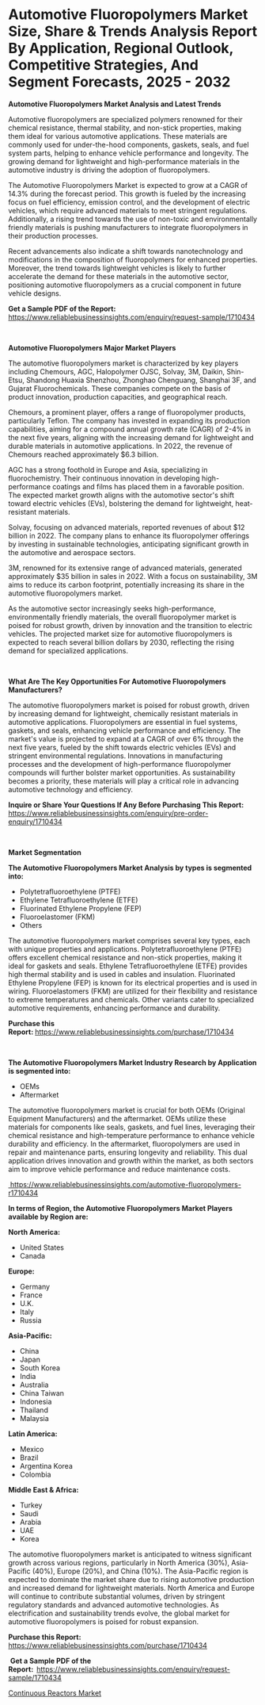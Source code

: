 <p><h1>Automotive Fluoropolymers Market Size, Share & Trends Analysis Report By Application, Regional Outlook, Competitive Strategies, And Segment Forecasts, 2025 - 2032</h1></p><p><strong>Automotive Fluoropolymers Market Analysis and Latest Trends</strong></p>
<p><p>Automotive fluoropolymers are specialized polymers renowned for their chemical resistance, thermal stability, and non-stick properties, making them ideal for various automotive applications. These materials are commonly used for under-the-hood components, gaskets, seals, and fuel system parts, helping to enhance vehicle performance and longevity. The growing demand for lightweight and high-performance materials in the automotive industry is driving the adoption of fluoropolymers.</p><p>The Automotive Fluoropolymers Market is expected to grow at a CAGR of 14.3% during the forecast period. This growth is fueled by the increasing focus on fuel efficiency, emission control, and the development of electric vehicles, which require advanced materials to meet stringent regulations. Additionally, a rising trend towards the use of non-toxic and environmentally friendly materials is pushing manufacturers to integrate fluoropolymers in their production processes.</p><p>Recent advancements also indicate a shift towards nanotechnology and modifications in the composition of fluoropolymers for enhanced properties. Moreover, the trend towards lightweight vehicles is likely to further accelerate the demand for these materials in the automotive sector, positioning automotive fluoropolymers as a crucial component in future vehicle designs.</p></p>
<p><strong>Get a Sample PDF of the Report:&nbsp;</strong> <a href="https://www.reliablebusinessinsights.com/enquiry/request-sample/1710434?utm_campaign=1558&utm_medium=2&utm_source=Github&utm_content=ia&utm_term=10012025&utm_id=automotive-fluoropolymers">https://www.reliablebusinessinsights.com/enquiry/request-sample/1710434</a></p>
<p>&nbsp;</p>
<p><strong>Automotive Fluoropolymers Major Market Players</strong></p>
<p><p>The automotive fluoropolymers market is characterized by key players including Chemours, AGC, Halopolymer OJSC, Solvay, 3M, Daikin, Shin-Etsu, Shandong Huaxia Shenzhou, Zhonghao Chenguang, Shanghai 3F, and Gujarat Fluorochemicals. These companies compete on the basis of product innovation, production capacities, and geographical reach.</p><p>Chemours, a prominent player, offers a range of fluoropolymer products, particularly Teflon. The company has invested in expanding its production capabilities, aiming for a compound annual growth rate (CAGR) of 2-4% in the next five years, aligning with the increasing demand for lightweight and durable materials in automotive applications. In 2022, the revenue of Chemours reached approximately $6.3 billion.</p><p>AGC has a strong foothold in Europe and Asia, specializing in fluorochemistry. Their continuous innovation in developing high-performance coatings and films has placed them in a favorable position. The expected market growth aligns with the automotive sector's shift toward electric vehicles (EVs), bolstering the demand for lightweight, heat-resistant materials.</p><p>Solvay, focusing on advanced materials, reported revenues of about $12 billion in 2022. The company plans to enhance its fluoropolymer offerings by investing in sustainable technologies, anticipating significant growth in the automotive and aerospace sectors.</p><p>3M, renowned for its extensive range of advanced materials, generated approximately $35 billion in sales in 2022. With a focus on sustainability, 3M aims to reduce its carbon footprint, potentially increasing its share in the automotive fluoropolymers market.</p><p>As the automotive sector increasingly seeks high-performance, environmentally friendly materials, the overall fluoropolymer market is poised for robust growth, driven by innovation and the transition to electric vehicles. The projected market size for automotive fluoropolymers is expected to reach several billion dollars by 2030, reflecting the rising demand for specialized applications.</p></p>
<p>&nbsp;</p>
<p><strong>What Are The Key Opportunities For Automotive Fluoropolymers Manufacturers?</strong></p>
<p><p>The automotive fluoropolymers market is poised for robust growth, driven by increasing demand for lightweight, chemically resistant materials in automotive applications. Fluoropolymers are essential in fuel systems, gaskets, and seals, enhancing vehicle performance and efficiency. The market's value is projected to expand at a CAGR of over 6% through the next five years, fueled by the shift towards electric vehicles (EVs) and stringent environmental regulations. Innovations in manufacturing processes and the development of high-performance fluoropolymer compounds will further bolster market opportunities. As sustainability becomes a priority, these materials will play a critical role in advancing automotive technology and efficiency.</p></p>
<p><strong>Inquire or Share Your Questions If Any Before Purchasing This Report:</strong> <a href="https://www.reliablebusinessinsights.com/enquiry/pre-order-enquiry/1710434?utm_campaign=1558&utm_medium=2&utm_source=Github&utm_content=ia&utm_term=10012025&utm_id=automotive-fluoropolymers">https://www.reliablebusinessinsights.com/enquiry/pre-order-enquiry/1710434</a></p>
<p>&nbsp;</p>
<p><strong>Market Segmentation</strong></p>
<p><strong>The Automotive Fluoropolymers Market Analysis by types is segmented into:</strong></p>
<p><ul><li>Polytetrafluoroethylene (PTFE)</li><li>Ethylene Tetrafluoroethylene (ETFE)</li><li>Fluorinated Ethylene Propylene (FEP)</li><li>Fluoroelastomer (FKM)</li><li>Others</li></ul></p>
<p><p>The automotive fluoropolymers market comprises several key types, each with unique properties and applications. Polytetrafluoroethylene (PTFE) offers excellent chemical resistance and non-stick properties, making it ideal for gaskets and seals. Ethylene Tetrafluoroethylene (ETFE) provides high thermal stability and is used in cables and insulation. Fluorinated Ethylene Propylene (FEP) is known for its electrical properties and is used in wiring. Fluoroelastomers (FKM) are utilized for their flexibility and resistance to extreme temperatures and chemicals. Other variants cater to specialized automotive requirements, enhancing performance and durability.</p></p>
<p><strong>Purchase this Report:&nbsp;</strong><a href="https://www.reliablebusinessinsights.com/purchase/1710434?utm_campaign=1558&utm_medium=2&utm_source=Github&utm_content=ia&utm_term=10012025&utm_id=automotive-fluoropolymers">https://www.reliablebusinessinsights.com/purchase/1710434</a></p>
<p>&nbsp;</p>
<p><strong>The Automotive Fluoropolymers Market Industry Research by Application is segmented into:</strong></p>
<p><ul><li>OEMs</li><li>Aftermarket</li></ul></p>
<p><p>The automotive fluoropolymers market is crucial for both OEMs (Original Equipment Manufacturers) and the aftermarket. OEMs utilize these materials for components like seals, gaskets, and fuel lines, leveraging their chemical resistance and high-temperature performance to enhance vehicle durability and efficiency. In the aftermarket, fluoropolymers are used in repair and maintenance parts, ensuring longevity and reliability. This dual application drives innovation and growth within the market, as both sectors aim to improve vehicle performance and reduce maintenance costs.</p></p>
<p><a href="https://www.reliablebusinessinsights.com/automotive-fluoropolymers-r1710434?utm_campaign=1558&utm_medium=2&utm_source=Github&utm_content=ia&utm_term=10012025&utm_id=automotive-fluoropolymers">&nbsp;https://www.reliablebusinessinsights.com/automotive-fluoropolymers-r1710434</a></p>
<p><strong>In terms of Region, the Automotive Fluoropolymers Market Players available by Region are:</strong></p>
<p>
    <p> <strong> North America: </strong>
        <ul>
            <li>United States</li>
            <li>Canada</li>
        </ul>
        </p> 
    <p> <strong> Europe: </strong>
        <ul>
            <li>Germany</li>
            <li>France</li>
            <li>U.K.</li>
            <li>Italy</li>
            <li>Russia</li>
        </ul>
        </p> 
    <p> <strong> Asia-Pacific: </strong>
        <ul>
            <li>China</li>
            <li>Japan</li>
            <li>South Korea</li>
            <li>India</li>
            <li>Australia</li>
            <li>China Taiwan</li>
            <li>Indonesia</li>
            <li>Thailand</li>
            <li>Malaysia</li>
        </ul>
        </p> 
    <p> <strong> Latin America: </strong>
        <ul>
            <li>Mexico</li>
            <li>Brazil</li>
            <li>Argentina Korea</li>
            <li>Colombia</li>
        </ul>
        </p> 
    <p> <strong> Middle East & Africa: </strong>
        <ul>
            <li>Turkey</li>
            <li>Saudi</li>
            <li>Arabia</li>
            <li>UAE</li>
            <li>Korea</li>
        </ul>
    </p>
    </p>
<p><p>The automotive fluoropolymers market is anticipated to witness significant growth across various regions, particularly in North America (30%), Asia-Pacific (40%), Europe (20%), and China (10%). The Asia-Pacific region is expected to dominate the market share due to rising automotive production and increased demand for lightweight materials. North America and Europe will continue to contribute substantial volumes, driven by stringent regulatory standards and advanced automotive technologies. As electrification and sustainability trends evolve, the global market for automotive fluoropolymers is poised for robust expansion.</p></p>
<p><strong>Purchase this Report: </strong><a href="https://www.reliablebusinessinsights.com/purchase/1710434?utm_campaign=1558&utm_medium=2&utm_source=Github&utm_content=ia&utm_term=10012025&utm_id=automotive-fluoropolymers">https://www.reliablebusinessinsights.com/purchase/1710434</a></p>
<p>&nbsp;<strong>Get a Sample PDF of the Report:&nbsp;&nbsp;</strong><a href="https://www.reliablebusinessinsights.com/enquiry/request-sample/1710434?utm_campaign=1558&utm_medium=2&utm_source=Github&utm_content=ia&utm_term=10012025&utm_id=automotive-fluoropolymers">https://www.reliablebusinessinsights.com/enquiry/request-sample/1710434</a></p>
<p><strong></strong></p>
<p><p><a href="https://github.com/ryanbell8967/Market-Research-Report-List-1/blob/main/continuous-reactors-market.md?utm_campaign=1558&utm_medium=2&utm_source=Github&utm_content=ia&utm_term=10012025&utm_id=automotive-fluoropolymers">Continuous Reactors Market</a></p></p>